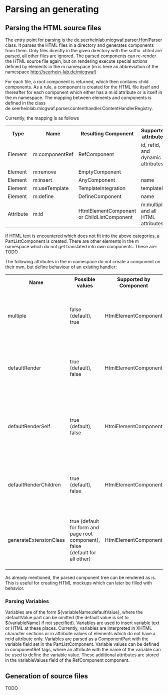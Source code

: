 Parsing an generating
=====================

Parsing the HTML source files
-----------------------------

The entry point for parsing is the de.seerheinlab.micgwaf.parser.HtmlParser class.
It parses the HTML files in a directory and generates components from them.
Only files directly in the given directory with the suffix .xhtml are parsed, all other files are ignored.
The parsed components can re-render the HTML source file again,
but on rendering execute special actions defined by elements in the m namespace
(m is here an abbreviation of the namespace http://seerhein-lab.de/micgwaf)

For each file, a root component is returned, which then contains child components.
As a rule, a component is created for the HTML file itself and thereafter for each component which either has
a m:id attribute or is itself in the m namespace.
The mapping between elements and components is defined in the class
de.seerheinlab.micgwaf.parser.contenthandler.ContentHandlerRegistry.

Currently, the mapping is as follows

<table>
  <tr>
    <th>Type</th>
    <th>Name</th>
    <th>Resulting Component</th>
    <th>Supported attributes</th>
  </tr>
  <tr>
    <td>Element</td>
    <td>m:componentRef</td>
    <td>RefComponent</td>
    <td>id, refid, and dynamic attributes</td>
  </tr>
  <tr>
    <td>Element</td>
    <td>m:remove</td>
    <td>EmptyComponent</td>
    <td></td>
  </tr>
  <tr>
    <td>Element</td>
    <td>m:insert</td>
    <td>AnyComponent</td>
    <td>name</td>
  </tr>
  <tr>
    <td>Element</td>
    <td>m:useTemplate</td>
    <td>TemplateIntegration</td>
    <td>templateId</td>
  </tr>
  <tr>
    <td>Element</td>
    <td>m:define</td>
    <td>DefineComponent</td>
    <td>name</td>
  </tr>
  <tr>
    <td>Attribute</td>
    <td>m:id</td>
    <td>HtmlElementComponent or ChildListComponent</td>
    <td>m:multiple, and all HTML attributes</td>
  </tr>
</table>

If HTML text is encountered which does not fit into the above categories, a PartListComponent is created.
There are other elements in the m namespace which do not get translated into own components.
These are: TODO

The following attributes in the m namespace do not create a component on their own, 
but define behaviour of an existing handler: 

<table>
  <tr>
    <th>Name</th>
    <th>Possible values</th>
    <th>Supported by Component</th>
    <th>Description</th>
  </tr>
  <tr>
    <td>multiple</td>
    <td>false (default), true</td>
    <td>HtmlElementComponent</td>
    <td>The component defined by this handler can be repeated multiple (0..n) times.</td>
  </tr>
  <tr>
    <td>defaultRender</td>
    <td>true (default), false</td>
    <td>HtmlElementComponent</td>
    <td>Whether by default render this component and its children (true) or not (false).</td>
  </tr>
  <tr>
    <td>defaultRenderSelf</td>
    <td>true (default), false</td>
    <td>HtmlElementComponent</td>
    <td>Whether by default render this component (true) or not (false); rendering the children remains unaffected.</td>
  </tr>
  <tr>
    <td>defaultRenderChildren</td>
    <td>true (default), false</td>
    <td>HtmlElementComponent</td>
    <td>Whether by default render the children of this component (true) or not (false).</td>
  </tr>
  <tr>
    <td>generateExtensionClass</td>
    <td>true (default for form and page root component), false (default for all other)</td>
    <td>HtmlElementComponent</td>
    <td>Whether to create an extension class which can then be overwritten to change its behavior.</td>
  </tr>
</table>


As already mentioned, the parsed component tree can be rendered as is.
This is useful for creating HTML mockups which can later be filled with behavior.

### Parsing Variables

Variables are of the form ${variableName:defaultValue}, where the :defaultValue part can be omitted 
(the default value is set to ${variableName} if not specified).
Variables are used to insert variable text or HTML at these places.
Currently, variables are interpreted in XHTML character sections
or in attribute values of elements which do not have a m:id attribute only.
Variables are parsed as a ComponentPart with the variable field set in the PartListComponent.
Variable values can be defined in componentRef tags, where an attribute with the name of the variable
can be used to define the variable value.
These additional attributes are stored in the variableValues field of the RefComponent component.

Generation of source files
--------------------------

TODO